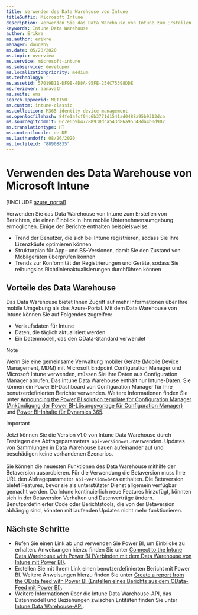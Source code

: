 ```yaml
---
title: Verwenden des Data Warehouse von Intune
titleSuffix: Microsoft Intune
description: Verwenden Sie das Data Warehouse von Intune zum Erstellen von Berichten, die einen Einblick in Ihre mobile Unternehmensumgebung ermöglichen.
keywords: Intune Data Warehouse
author: Erikre
ms.author: erikre
manager: dougeby
ms.date: 05/28/2020
ms.topic: overview
ms.service: microsoft-intune
ms.subservice: developer
ms.localizationpriority: medium
ms.technology: ''
ms.assetid: 57019B11-DF9B-4D8A-95FE-254C75398DDE
ms.reviewer: aanavath
ms.suite: ems
search.appverid: MET150
ms.custom: intune-classic
ms.collection: M365-identity-device-management
ms.openlocfilehash: 84fe1afcf04c6b3771d1541ad0488a95b9313dca
ms.sourcegitcommit: 0c7e6b9b47788930dca543d86a95348da4b0d902
ms.translationtype: HT
ms.contentlocale: de-DE
ms.lasthandoff: 08/26/2020
ms.locfileid: "88908835"
---
```

# <a name="use-the-microsoft-intune-data-warehouse"></a>Verwenden des Data Warehouse von Microsoft Intune

[!INCLUDE [azure_portal](../includes/azure_portal.md)]

Verwenden Sie das Data Warehouse von Intune zum Erstellen von Berichten, die einen Einblick in Ihre mobile Unternehmensumgebung ermöglichen. Einige der Berichte enthalten beispielsweise:
- Trend der Benutzer, die sich bei Intune registrieren, sodass Sie Ihre Lizenzkäufe optimieren können
- Strukturplan für App- und BS-Versionen, damit Sie den Zustand von Mobilgeräten überprüfen können
- Trends zur Konformität der Registrierungen und Geräte, sodass Sie reibungslos Richtlinienaktualisierungen durchführen können

## <a name="data-warehouse-benefits"></a>Vorteile des Data Warehouse

Das Data Warehouse bietet Ihnen Zugriff auf mehr Informationen über Ihre mobile Umgebung als das Azure-Portal. Mit dem Data Warehouse von Intune können Sie auf Folgendes zugreifen:

- Verlaufsdaten für Intune
- Daten, die täglich aktualisiert werden
- Ein Datenmodell, das den OData-Standard verwendet

> [!Note]
> Wenn Sie eine gemeinsame Verwaltung mobiler Geräte (Mobile Device Management, MDM) mit Microsoft Endpoint Configuration Manager und Microsoft Intune verwenden, müssen Sie Ihre Daten aus Configuration Manager abrufen. Das Intune Data Warehouse enthält nur Intune-Daten. Sie können ein Power BI-Dashboard von Configuration Manager für Ihre benutzerdefinierten Berichte verwenden. Weitere Informationen finden Sie unter [Announcing the Power BI solution template for Configuration Manager (Ankündigung der Power BI-Lösungsvorlage für Configuration Manager)](https://powerbi.microsoft.com/blog/sccm-solution-template) und [Power BI-Inhalte für Dynamics 365](/dynamics365/unified-operations/dev-itpro/analytics/power-bi-home-page).

> [!Important]  
> Jetzt können Sie die Version v1.0 von Intune Data Warehouse durch Festlegen des Abfrageparameters  `api-version=v1.0`verwenden. Updates von Sammlungen in Data Warehouse bauen aufeinander auf und beschädigen keine vorhandenen Szenarios.<br><br>
> Sie können die neuesten Funktionen des Data Warehouse mithilfe der Betaversion ausprobieren. Für die Verwendung die Betaversion muss Ihre URL den Abfrageparameter  `api-version=beta` enthalten. Die Betaversion bietet Features, bevor sie als unterstützter Dienst allgemein verfügbar gemacht werden. Da Intune kontinuierlich neue Features hinzufügt, könnten sich in der Betaversion Verhalten und Datenverträge ändern. Benutzerdefinierter Code oder Berichtstools, die von der Betaversion abhängig sind, könnten mit laufenden Updates nicht mehr funktionieren.

## <a name="next-steps"></a>Nächste Schritte

- Rufen Sie einen Link ab und verwenden Sie Power BI, um Einblicke zu erhalten. Anweisungen hierzu finden Sie unter [Connect to the Intune Data Warehouse with Power BI (Verbinden mit dem Data Warehouse von Intune mit Power BI)](reports-proc-get-a-link-powerbi.md).
- Erstellen Sie mit Ihrem Link einen benutzerdefinierten Bericht mit Power BI. Weitere Anweisungen hierzu finden Sie unter [Create a report from the OData feed with Power BI (Erstellen eines Berichts aus dem OData-Feed mit Power BI)](reports-proc-create-with-odata.md).
- Weitere Informationen über die Intune Data Warehouse-API, das Datenmodell und Beziehungen zwischen Entitäten<!-- , and an example of creating a custom client to retrieve data,--> finden Sie unter [Intune Data Warehouse-API](reports-nav-intune-data-warehouse.md).